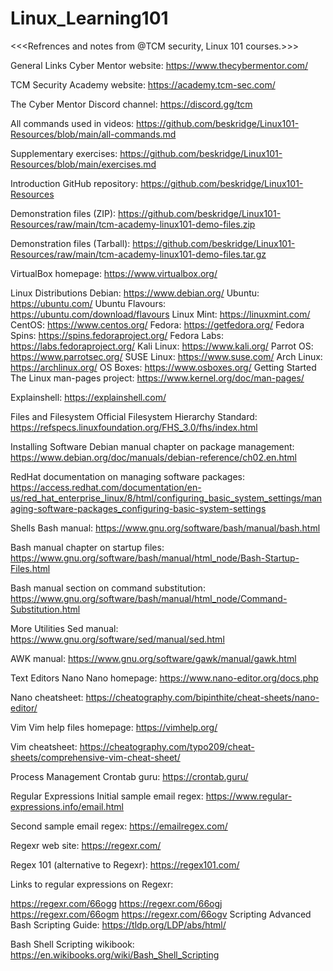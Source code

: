 # Linux_Learning101

<<<Refrences and notes from @TCM security, Linux 101 courses.>>>

General Links
Cyber Mentor website: https://www.thecybermentor.com/

TCM Security Academy website: https://academy.tcm-sec.com/

The Cyber Mentor Discord channel: https://discord.gg/tcm

All commands used in videos: https://github.com/beskridge/Linux101-Resources/blob/main/all-commands.md

Supplementary exercises: https://github.com/beskridge/Linux101-Resources/blob/main/exercises.md

Introduction
GitHub repository: https://github.com/beskridge/Linux101-Resources

Demonstration files (ZIP): https://github.com/beskridge/Linux101-Resources/raw/main/tcm-academy-linux101-demo-files.zip

Demonstration files (Tarball): https://github.com/beskridge/Linux101-Resources/raw/main/tcm-academy-linux101-demo-files.tar.gz

VirtualBox homepage: https://www.virtualbox.org/

Linux Distributions
Debian: https://www.debian.org/
Ubuntu: https://ubuntu.com/
Ubuntu Flavours: https://ubuntu.com/download/flavours
Linux Mint: https://linuxmint.com/
CentOS: https://www.centos.org/
Fedora: https://getfedora.org/
Fedora Spins: https://spins.fedoraproject.org/
Fedora Labs: https://labs.fedoraproject.org/
Kali Linux: https://www.kali.org/
Parrot OS: https://www.parrotsec.org/
SUSE Linux: https://www.suse.com/
Arch Linux: https://archlinux.org/
OS Boxes: https://www.osboxes.org/
Getting Started
The Linux man-pages project: https://www.kernel.org/doc/man-pages/

Explainshell: https://explainshell.com/

Files and Filesystem
Official Filesystem Hierarchy Standard: https://refspecs.linuxfoundation.org/FHS_3.0/fhs/index.html

Installing Software
Debian manual chapter on package management: https://www.debian.org/doc/manuals/debian-reference/ch02.en.html

RedHat documentation on managing software packages: https://access.redhat.com/documentation/en-us/red_hat_enterprise_linux/8/html/configuring_basic_system_settings/managing-software-packages_configuring-basic-system-settings

Shells
Bash manual: https://www.gnu.org/software/bash/manual/bash.html

Bash manual chapter on startup files: https://www.gnu.org/software/bash/manual/html_node/Bash-Startup-Files.html

Bash manual section on command substitution: https://www.gnu.org/software/bash/manual/html_node/Command-Substitution.html

More Utilities
Sed manual: https://www.gnu.org/software/sed/manual/sed.html

AWK manual: https://www.gnu.org/software/gawk/manual/gawk.html

Text Editors
Nano
Nano homepage: https://www.nano-editor.org/docs.php

Nano cheatsheet: https://cheatography.com/bipinthite/cheat-sheets/nano-editor/

Vim
Vim help files homepage: https://vimhelp.org/

Vim cheatsheet: https://cheatography.com/typo209/cheat-sheets/comprehensive-vim-cheat-sheet/

Process Management
Crontab guru: https://crontab.guru/

Regular Expressions
Initial sample email regex: https://www.regular-expressions.info/email.html

Second sample email regex: https://emailregex.com/

Regexr web site: https://regexr.com/

Regex 101 (alternative to Regexr): https://regex101.com/

Links to regular expressions on Regexr:

https://regexr.com/66ogg
https://regexr.com/66ogj
https://regexr.com/66ogm
https://regexr.com/66ogv
Scripting
Advanced Bash Scripting Guide: https://tldp.org/LDP/abs/html/

Bash Shell Scripting wikibook: https://en.wikibooks.org/wiki/Bash_Shell_Scripting
